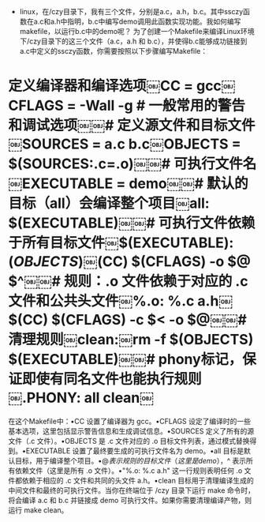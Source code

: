 - linux，在/czy目录下，我有三个文件，分别是a.c，a.h，b.c。其中ssczy函数在a.c和a.h中指明，b.c中编写demo调用此函数实现功能。我如何编写makefile，以运行b.c中的demo呢？ 
为了创建一个Makefile来编译Linux环境下/czy目录下的这三个文件（a.c，a.h 和 b.c），并使得b.c能够成功链接到a.c中定义的ssczy函数，你需要按照以下步骤编写Makefile：
 
# 定义编译器和编译选项￼CC = gcc￼CFLAGS = -Wall -g # 一般常用的警告和调试选项￼￼# 定义源文件和目标文件￼SOURCES = a.c b.c￼OBJECTS = $(SOURCES:.c=.o)￼￼# 可执行文件名￼EXECUTABLE = demo￼￼# 默认的目标（all）会编译整个项目￼all: $(EXECUTABLE)￼￼# 可执行文件依赖于所有目标文件￼$(EXECUTABLE): $(OBJECTS)￼$(CC) $(CFLAGS) -o $@ $^￼￼# 规则：.o 文件依赖于对应的 .c 文件和公共头文件￼%.o: %.c a.h￼$(CC) $(CFLAGS) -c $< -o $@￼￼# 清理规则￼clean:￼rm -f $(OBJECTS) $(EXECUTABLE)￼￼# phony标记，保证即使有同名文件也能执行规则￼.PHONY: all clean￼  
在这个Makefile中：•CC 设置了编译器为 gcc。•CFLAGS 设定了编译时的一些基本选项，这里包括显示警告信息和生成调试信息。•SOURCES 定义了所有的源文件（.c 文件）。•OBJECTS 是 .c 文件对应的 .o 目标文件列表，通过模式替换得到。•EXECUTABLE 设置了最终要生成的可执行文件名为 demo。•all 目标是默认目标，用于编译整个项目。•$@ 表示规则的目标文件（这里是 demo），$^ 表示所有依赖文件（这里是所有 .o 文件）。•"%.o: %.c a.h" 这一行规则表明任何 .o 文件都依赖于相应的 .c 文件和共同的头文件 a.h。•clean 目标用于清理编译生成的中间文件和最终的可执行文件。当你在终端位于 /czy 目录下运行 make 命令时，将会编译 a.c 和 b.c 并链接成 demo 可执行文件。如果你需要清理编译产物，则运行 make clean。